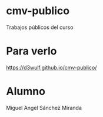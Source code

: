 # cmv-publico
Trabajos públicos del curso

# Para verlo

https://d3wulf.github.io/cmv-publico/

# Alumno 

Miguel Angel Sánchez Miranda

